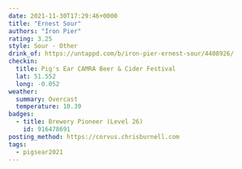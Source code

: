 ```yaml
---
date: 2021-11-30T17:29:46+0000
title: "Ernest Sour"
authors: "Iron Pier"
rating: 3.25
style: Sour - Other
drink_of: https://untappd.com/b/iron-pier-ernest-sour/4408926/
checkin:
  title: Pig's Ear CAMRA Beer & Cider Festival
  lat: 51.552
  long: -0.052
weather:
  summary: Overcast
  temperature: 10.39
badges:
  - title: Brewery Pioneer (Level 26)
    id: 916478691
posting_method: https://corvus.chrisburnell.com
tags:
  - pigsear2021
---
```

